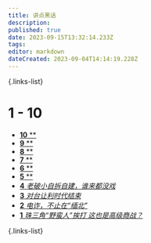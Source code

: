 ```yaml
---
title: 讲点黑话
description: 
published: true
date: 2023-09-15T13:32:14.233Z
tags: 
editor: markdown
dateCreated: 2023-09-04T14:14:19.228Z
---
```



<!--

- [**** **](./commercial/12.md)
- [**** **](./commercial/11.md)

-->

{.links-list}

# 1 - 10

- [**10** **](./commercial/10.md)
- [**9** **](./commercial/9.md)
- [**8** **](./commercial/8.md)
- [**7** **](./commercial/7.md)
- [**6** **](./commercial/6.md)
- [**5** **](./commercial/5.md)
- [**4** *老破小自拆自建，谁来都没戏*](./commercial/4.md)
- [**3** *对台让利时代结束*](./commercial/3.md)
- [**2** *电诈，不止在“缅北”*](./commercial/2.md)
- [**1** *珠三角“野蛮人”挨打 这也是高级商战？*](./commercial/1.md)

{.links-list}